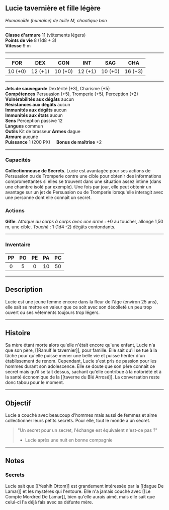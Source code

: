 ## Lucie tavernière et fille légère
*Humanoïde (humaine) de taille M, chaotique bon*
___
**Classe d'armure** 11 (vêtements légers)  
**Points de vie** 8 (1d8 + 3)  
**Vitesse** 9 m  
___

| FOR | DEX | CON | INT | SAG | CHA |
| --- | --- | --- | --- | --- | --- |
| 10 (+0) | 12 (+1) | 10 (+0) | 12 (+1) | 10 (+0) | 16 (+3) |
___
**Jets de sauvegarde** Dextérité (+3), Charisme (+5)  
**Compétences** Persuasion (+5), Tromperie (+5), Perception (+2)  
**Vulnérabilités aux dégâts** aucun  
**Résistances aux dégâts** aucun  
**Immunités aux dégâts** aucun  
**Immunités aux états** aucun  
**Sens** Perception passive 12  
**Langues** commun  
**Outils** Kit de brasseur
**Armes** dague  
**Armure** aucune  
**Puissance** 1 (200 PX)     **Bonus de maîtrise** +2  
___
### Capacités
**Collectionneuse de Secrets**. Lucie est avantagée pour ses actions de Persuasion ou de Tromperie contre une cible pour obtenir des informations compromettantes si elles se trouvent dans une situation assez intime (dans une chambre isolé par exemple). Une fois par jour, elle peut obtenir un avantage sur un jet de Persuasion ou de Tromperie lorsqu'elle interagit avec une personne dont elle connaît un secret.  

### Actions
**Gifle**. *Attaque au corps à corps avec une arme* : +0 au toucher, allonge 1,50 m, une cible. *Touché* : 1 (1d4 -2) dégâts contondants.  

___
### Inventaire
| PP  | PO  | PE  | PA  | PC  |
| :-: | :-: | :-: | :-: | :-: |
|  0  |  5  |  0  |  10  |  50  |

___
## Description
Lucie est une jeune femme encore dans la fleur de l'âge (environ 25 ans), elle sait se mettre en valeur que ce soit avec son décolleté un peu trop ouvert ou ses vêtements toujours trop légers.

___
## Histoire
Sa mère étant morte alors qu'elle n'était encore qu'une enfant, Lucie n'a que son père, [[Ranulf le tavernier]], pour famille. Elle sait qu'il se tue à la tâche pour qu'elle puisse mener une belle vie et puisse hériter d'un établissement de renom. Cependant, Lucie s'est pris de passion pour les hommes durant son adolescence. Elle se doute que son père connaît ce secret mais qu'il se tait dessus, sachant qu'elle contribue à la notoriété et à la santé économique de la [[taverne du Blé Arrosé]]. La conversation reste donc tabou pour le moment.

___
## Objectif
Lucie a couché avec beaucoup d'hommes mais aussi de femmes et aime collectionner leurs petits secrets. Pour elle, tout le monde a un secret.
> "Un secret pour un secret, l'échange est équivalent n'est-ce pas ?"
>  - Lucie après une nuit en bonne compagnie

___
## Notes
### Secrets
Lucie sait que [[Yeshih Ottom]] est grandement intéressée par la [[dague De Lamar]] et les mystères qui l'entoure.
Elle n'a jamais couché avec [[Le Compte Mordred De Lamar]], bien qu'elle aurais aimé, mais elle sait que celui-ci l'a déjà fais avec sa défunte mère.